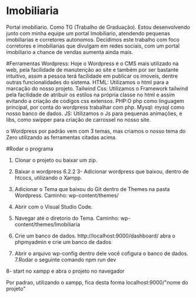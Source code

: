 # Imobiliaria
Portal imobiliario.
Como TG (Trabalho de Graduação). Estou desenvolvendo junto com minha equipe um portal Imobiliario, atendendo pequenas imobiliarias e corretores autonomos. Decidimos este trabalho com foco corretores e imobiliarias que divulgam em redes sociais, com um portal imobiliario a chance de vendas aumenta ainda mais.  

#Ferramentas 
Wordpress: Hoje o Wordpress é o CMS mais utilizado na web, pela facilidade de manutenção ao site e também por ser bastante intuitivo, assim a pessoa terá facilidade em publicar os imoveis, dentre outras funcionalidades do sistema.
HTML: Utilizamos o html para a marcação do nosso projeto.
Tailwind Css: Utilizamos o Framework tailwind pela facilidade de atribuir os estilos na própria classe no html e assim evitando a criação de codigos css extensos.
PHP:O php como linguagem principal, por conta do wordpress trabalhar com php. 
Mysql: mysql como nosso banco de dados.
JS: Utilizamos o Js para pequenas animações, e libs, como swipper para criação de carrossel no nosso site.

o Wordpress por padrão vem com 3 temas, mas criamos o nosso tema do Zero utilizando as ferramentas citadas acima.

#Rodar o programa

1. Clonar o projeto ou baixar um zip.
2. Baixar o wordpress 6.2.2
3- Adicionar wordpress que baixou, dentro de htcocs, utilizando o Xampp.
4. Adicionar o Tema que baixou do Git dentro de Themes na pasta Wordpress.
  Caminho: wp-content/themes/
5. Abrir com o Visual Studio Code.

6. Navegar até o diretorio do Tema.
  Caminho: wp-content/themes/Imobiliaria

7. Crie um banco de dados.
   http://localhost:9000/dashboard/
   abra o phpmyadmin e crie um banco de dados

7. Abrir o arquivo wp-config
   dentro dele você cofigura o banco de dados.
7.Rodar o seguinte comando 
   npm run dev  

8- start no xampp e abra o projeto no navegador

  Por padrao, utilizando o xampp, fica desta forma
  localhost:9000/"nome do projeto"







